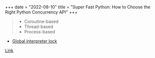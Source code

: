+++
date = "2022-08-10"
title = "Super Fast Python: How to Choose the Right Python Concurrency API"
+++

> * Coroutine-based
> * Thread-based
> * Process-based

* [Global interpreter lock](https://en.wikipedia.org/wiki/Global_interpreter_lock)

[Link](https://superfastpython.com/python-concurrency-choose-api/)
